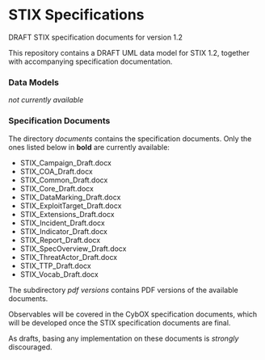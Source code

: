 # STIX Specifications
DRAFT STIX specification documents for version 1.2

This repository contains a DRAFT UML data model for STIX 1.2, together with accompanying specification documentation. 

### Data Models

*not currently available*

### Specification Documents

The directory *documents* contains the specification documents.  Only the ones listed below in **bold** are currently available:

* STIX_Campaign_Draft.docx
* STIX_COA_Draft.docx
* STIX_Common_Draft.docx
* STIX_Core_Draft.docx
* STIX_DataMarking_Draft.docx
* STIX_ExploitTarget_Draft.docx
* STIX_Extensions_Draft.docx
* STIX_Incident_Draft.docx
* STIX_Indicator_Draft.docx
* STIX_Report_Draft.docx
* STIX_SpecOverview_Draft.docx
* STIX_ThreatActor_Draft.docx
* STIX_TTP_Draft.docx
* STIX_Vocab_Draft.docx

The subdirectory *pdf versions* contains PDF versions of the available documents.

Observables will be covered in the CybOX specification documents, which will be developed once the STIX specification documents are final.

As drafts, basing any implementation on these documents is *strongly* discouraged.


